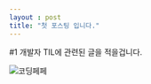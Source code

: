 ```yaml
---
layout : post
title: "첫 포스팅 입니다."
---
```

#1 개발자 TIL에 관련된 글을 적을겁니다. 

![코딩페페](C:\Users\user\Desktop\ParkJaejeong.github.io\images\2024-12-30-first\코딩페페.jpg)
